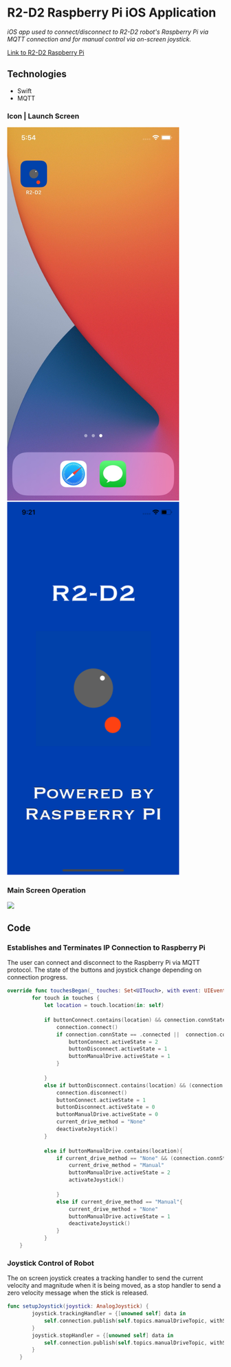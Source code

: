 # R2-D2 Raspberry Pi iOS Application 

*iOS app used to connect/disconnect to R2-D2 robot's Raspberry Pi via MQTT connection and for manual control via on-screen joystick.*

[Link to R2-D2 Raspberry Pi](https://github.com/acastles24/R2D2_raspberry_pi "Link to R2-D2 Raspberry Pi")

## Technologies
* Swift
* MQTT

### Icon | Launch Screen

<img src="/Images/icon_screenshot.jpg" width="400"> <img src="/Images/launch_screen.png" width="400">

### Main Screen Operation

<img src="/Images/main_screen_gif.gif" width="400">

## Code

### Establishes and Terminates IP Connection to Raspberry Pi
The user can connect and disconnect to the Raspberry Pi via MQTT protocol. The state of the buttons and joystick change depending on connection progress.

```swift
override func touchesBegan(_ touches: Set<UITouch>, with event: UIEvent?) {
        for touch in touches {
            let location = touch.location(in: self)

            if buttonConnect.contains(location) && connection.connState == .initial {
                connection.connect()
                if connection.connState == .connected ||  connection.connState == .connecting{
                    buttonConnect.activeState = 2
                    buttonDisconnect.activeState = 1
                    buttonManualDrive.activeState = 1
                }
                    
            }
            else if buttonDisconnect.contains(location) && (connection.connState == .connected ||  connection.connState == .connecting){
                connection.disconnect()
                buttonConnect.activeState = 1
                buttonDisconnect.activeState = 0
                buttonManualDrive.activeState = 0
                current_drive_method = "None"
                deactivateJoystick()
            }
            
            else if buttonManualDrive.contains(location){
                if current_drive_method == "None" && (connection.connState == .connected ||  connection.connState == .connecting){
                    current_drive_method = "Manual"
                    buttonManualDrive.activeState = 2
                    activateJoystick()
                    
                }
                else if current_drive_method == "Manual"{
                    current_drive_method = "None"
                    buttonManualDrive.activeState = 1
                    deactivateJoystick()
                }
            }
    }
```

### Joystick Control of Robot

The on screen joystick creates a tracking handler to send the current velocity and magnitude when it is being moved, as a stop handler to send a zero velocity message when the stick is released.

```swift
func setupJoystick(joystick: AnalogJoystick) {
        joystick.trackingHandler = {[unowned self] data in
            self.connection.publish(self.topics.manualDriveTopic, withString: "velX = " +  String(format: "%.2f",self.normalizeJoystickVelocity(vel: data.velocity.x, mag: self.joystick_rad)) + " velY = " + String(format: "%.2f", self.normalizeJoystickVelocity(vel: data.velocity.y, mag: self.joystick_rad)) + " ang = " + String(format: "%.2f", data.angular))
        }
        joystick.stopHandler = {[unowned self] data in
            self.connection.publish(self.topics.manualDriveTopic, withString: "velX = " + String(format: "%.2f", self.normalizeJoystickVelocity(vel: data.velocity.x, mag: self.joystick_rad)) + " velY = " + String(format: "%.2f", self.normalizeJoystickVelocity(vel: data.velocity.y, mag: self.joystick_rad)) + " ang = " + String(format: "%.2f", data.angular))
        }
    }
```

